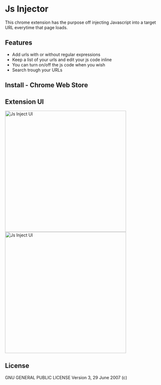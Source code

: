 # Js Injector

This chrome extension has the purpose off injecting Javascript into a target URL everytime that page loads.


## Features

- Add urls with or without regular expressions
- Keep a list of your urls and edit your js code inline
- You can turn on/off the js code when you wish
- Search trough your URLs


## Install - Chrome Web Store




## Extension UI 

<img width="400" src="https://raw.githubusercontent.com/darkbls/jsinjector/master/screenshots/Selection_004.png" alt="Js Inject UI">

<img width="400" src="https://raw.githubusercontent.com/darkbls/jsinjector/master/screenshots/Selection_002.png" alt="Js Inject UI">


## License

GNU GENERAL PUBLIC LICENSE Version 3, 29 June 2007 (c)